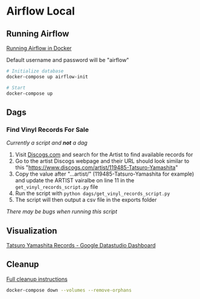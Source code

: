 # Airflow Local

## Running Airflow

[Running Airflow in Docker](<https://airflow.apache.org/docs/apache-airflow/stable/start/docker.html>) 

Default username and password will be "airflow"

```sh
# Initialize database
docker-compose up airflow-init

# Start
docker-compose up
```

## Dags

### Find Vinyl Records For Sale

*Currently a script and **not** a dag*

1. Visit [Discogs.com](<https://www.discogs.com/>) and search for the Artist to find available records for
2. Go to the artist Discogs webpage and their URL should look similar to this "https://www.discogs.com/artist/119485-Tatsuro-Yamashita"
3. Copy the value after "...artist/" (119485-Tatsuro-Yamashita for example) and update the ARTIST vairalbe on line 11 in the `get_vinyl_records_script.py` file
4. Run the script with `python dags/get_vinyl_records_script.py`
5. The script will then output a csv file in the exports folder

*There may be bugs when running this script*

## Visualization

[Tatsuro Yamashita Records - Google Datastudio Dashboard](<https://datastudio.google.com/s/oLZB7VpfvzE>)

## Cleanup

[Full cleanup instructions](<https://airflow.apache.org/docs/apache-airflow/stable/start/docker.html#cleaning-up-the-environment>)

```sh
docker-compose down --volumes --remove-orphans
```